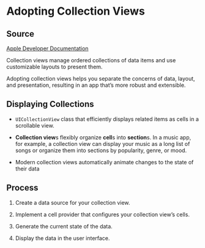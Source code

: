 # Adopting Collection Views

## Source

[Apple Developer Documentation](https://developer.apple.com/tutorials/app-dev-training/adopting-collection-views)

Collection views manage ordered collections of data items and use customizable layouts to present them.

Adopting collection views helps you separate the concerns of data, layout, and presentation, resulting in an app that’s more robust and extensible.

## Displaying Collections

- `UICollectionView` class that efficiently displays related items as cells in a scrollable view.

- **Collection view**s flexibly organize **cell**s into **section**s. In a music app, for example, a collection view can display your music as a long list of songs or organize them into sections by popularity, genre, or mood.

- Modern collection views automatically animate changes to the state of their data

## Process

1. Create a data source for your collection view.

2. Implement a cell provider that configures your collection view’s cells.

3. Generate the current state of the data.

4. Display the data in the user interface.
